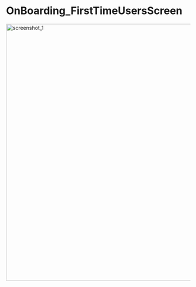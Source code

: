 # OnBoarding_FirstTimeUsersScreen

<img src = "https://github.com/mdshadab41/OnBoarding_FirstTimeUsersScreen/assets/97763170/c187cb07-4ffb-499b-8076-b4148f3a840c" alt = "screenshot_1" alt = "300" height = "700">
